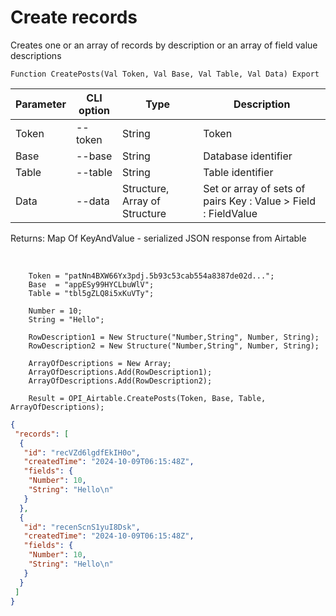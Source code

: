 ﻿---
sidebar_position: 3
---

# Create records
 Creates one or an array of records by description or an array of field value descriptions



`Function CreatePosts(Val Token, Val Base, Val Table, Val Data) Export`

  | Parameter | CLI option | Type | Description |
  |-|-|-|-|
  | Token | --token | String | Token |
  | Base | --base | String | Database identifier |
  | Table | --table | String | Table identifier |
  | Data | --data | Structure, Array of Structure | Set or array of sets of pairs Key : Value > Field : FieldValue |

  
  Returns:  Map Of KeyAndValue - serialized JSON response from Airtable

<br/>




```bsl title="Code example"
    Token = "patNn4BXW66Yx3pdj.5b93c53cab554a8387de02d...";
    Base  = "appESy99HYCLbuWlV";
    Table = "tbl5gZLQ8i5xKuVTy";

    Number = 10;
    String = "Hello";

    RowDescription1 = New Structure("Number,String", Number, String);
    RowDescription2 = New Structure("Number,String", Number, String);

    ArrayOfDescriptions = New Array;
    ArrayOfDescriptions.Add(RowDescription1);
    ArrayOfDescriptions.Add(RowDescription2);

    Result = OPI_Airtable.CreatePosts(Token, Base, Table, ArrayOfDescriptions);
```
 



```json title="Result"
{
 "records": [
  {
   "id": "recVZd6lgdfEkIH0o",
   "createdTime": "2024-10-09T06:15:48Z",
   "fields": {
    "Number": 10,
    "String": "Hello\n"
   }
  },
  {
   "id": "recenScnS1yuI8Dsk",
   "createdTime": "2024-10-09T06:15:48Z",
   "fields": {
    "Number": 10,
    "String": "Hello\n"
   }
  }
 ]
}
```
